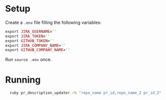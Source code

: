 # Setup
Create a `.env` file filling the following variables:

```ruby
export JIRA_USERNAME=''
export JIRA_TOKEN=''
export GITHUB_TOKEN=''
export JIRA_COMPANY_NAME=''
export GITHUB_COMPANY_NAME=''
```

Run `source .env` once.

# Running
```ruby
  ruby pr_description_updater.rb "repo_name pr_id,repo_name_2 pr_id_2"
```
